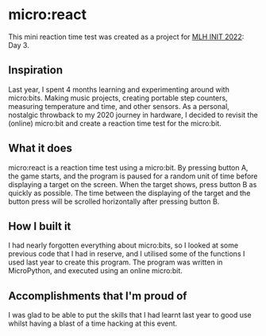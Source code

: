 # micro:react

This mini reaction time test was created as a project for [MLH INIT 2022](https://init.mlh.io): Day 3.

## Inspiration
Last year, I spent 4 months learning and experimenting around with micro:bits. Making music projects, creating portable step counters, measuring temperature and time, and other sensors. As a personal, nostalgic throwback to my 2020 journey in hardware, I decided to revisit the (online) micro:bit and create a reaction time test for the micro:bit.

## What it does
micro:react is a reaction time test using a micro:bit. By pressing button A, the game starts, and the program is paused for a random unit of time before displaying a target on the screen. When the target shows, press button B as quickly as possible. The time between the displaying of the target and the button press will be scrolled horizontally after pressing button B.

## How I built it
I had nearly forgotten everything about micro:bits, so I looked at some previous code that I had in reserve, and I utilised some of the functions I used last year to create this program. The program was written in MicroPython, and executed using an online micro:bit.

## Accomplishments that I'm proud of
I was glad to be able to put the skills that I had learnt last year to good use whilst having a blast of a time hacking at this event.